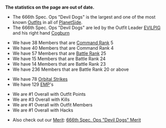 **The statistics on the page are out of date.**

- The 666th Spec. Ops "Devil Dogs" is the largest and one of the most
  known [Outfits](Outfit.md) in all of
  [PlanetSide](PlanetSide.md).
- The 666th Spec. Ops "Devil Dogs" are led by the Outfit Leader
  [EVILPIG](http://www.planetsidestats.net/players.php?world_id=3&char_id=381460)
  and his right hand
  [Cogburn](http://www.planetsidestats.net/players.php?world_id=3&char_id=529105)

<!-- -->

- We have 38 Members that are [Command Rank](Command_Rank.md)
  5
- We have 40 Members that are Command Rank 4
- We have 57 Members that are [Battle Rank](Battle_Rank.md) 25
- We have 15 Members that are Battle Rank 24
- We have 14 Members that are Battle Rank 23
- We have 236 Members that are Battle Rank 20 or above

<!-- -->

- We have 78 [Orbital Strikes](Orbital_Strike.md)
- We have 129 [EMP](EMP.md)'s

<!-- -->

- We are #1 Overall with Outfit Points
- We are #3 Overall with Kills
- We are #1 Overall with Outfit Members
- We are #1 Overall with Hacks

<!-- -->

- Also check out our [Merit](Merit_Commendations.md): [666th
  Spec. Ops "Devil Dogs" Merit](</666th_Devil_Dogs_(Merit)>)
